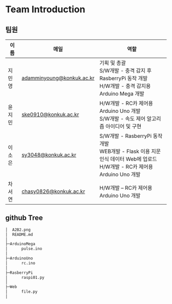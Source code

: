 # Team Introduction

## 팀원

| 이름   | 메일               | 역할 |
| ------ | ------------------ | ------ |
| 지민영 | adamminyoung@konkuk.ac.kr | 기획 및 총괄<br/>S/W개발 - 충격 감지 후 RasberryPi 동작 개발<br/>H/W개발 - 충격 감지용 Arduino Mega 개발 |
| 윤지민 | ske0910@konkuk.ac.kr | H/W개발 - RC카 제어용 Arduino Uno 개발<br/>S/W개발 - 속도 제어 알고리즘 아이디어 및 구현 |
| 이소은 | sy3048@konkuk.ac.kr | S/W개발 - RasberryPi 동작 개발<br/>WEB개발 - Flask 이용 지문인식 데이터 Web에 업로드<br/>H/W개발 - RC카 제어용 Arduino Uno 개발 |
| 차서연 | chasy0826@konkuk.ac.kr | H/W개발 – RC카 제어용 Arduino Uno 개발 |



## github Tree

```bash
│  A2B2.png
│  README.md
│  
├─ArduinoMega
│      pulse.ino
│      
├─ArduinoUno
│      rc.ino
│          
├─RasberryPi
│      raspi01.py
│
├─Web
│      file.py
│                 
```
